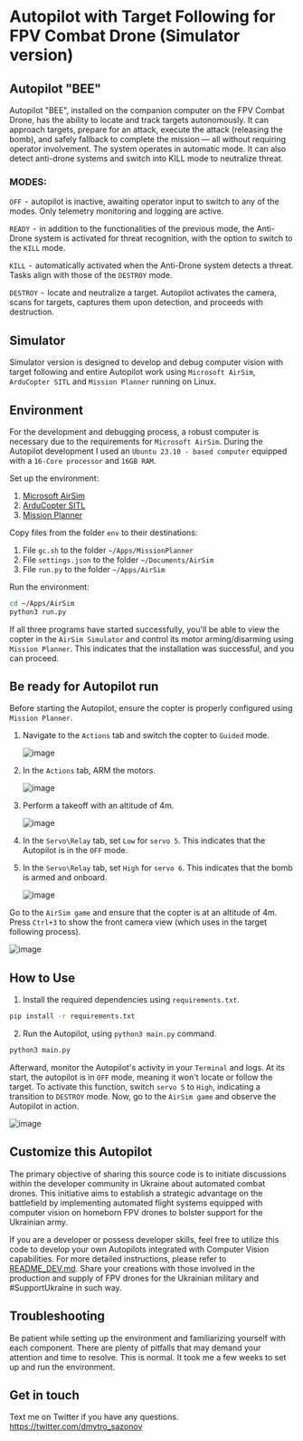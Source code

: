 # Autopilot with Target Following for FPV Combat Drone (Simulator version)

## Autopilot "BEE"
Autopilot "BEE", installed on the companion computer on the FPV Combat Drone, has the ability to locate and track targets autonomously. It can approach targets, prepare for an attack, execute the attack (releasing the bomb), and safely fallback to complete the mission — all without requiring operator involvement. The system operates in automatic mode. It can also detect anti-drone systems and switch into KILL mode to neutralize threat.

### MODES:
`OFF`  -  autopilot is inactive, awaiting operator input to switch to any of the modes. Only telemetry monitoring and logging are active.

`READY`  -  in addition to the functionalities of the previous mode, the Anti-Drone system is activated for threat recognition, with the option to switch to the `KILL` mode.

`KILL`  -  automatically activated when the Anti-Drone system detects a threat. Tasks align with those of the `DESTROY` mode.

`DESTROY`  -  locate and neutralize a target. Autopilot activates the camera, scans for targets, captures them upon detection, and proceeds with destruction.

## Simulator
Simulator version is designed to develop and debug computer vision with target following and entire Autopilot work using `Microsoft AirSim`, `ArduCopter SITL` and `Mission Planner` running on Linux.

## Environment
For the development and debugging process, a robust computer is necessary due to the requirements for `Microsoft AirSim`. During the Autopilot development I used an `Ubuntu 23.10 - based computer` equipped with a `16-Core processor` and `16GB RAM`.

Set up the environment:
1. [Microsoft AirSim](https://github.com/Microsoft/AirSim/releases)
2. [ArduCopter SITL](https://ardupilot.org/dev/docs/sitl-with-airsim.html)
3. [Mission Planner](https://ardupilot.org/planner/)

Copy files from the folder `env` to their destinations:
1. File `gc.sh` to the folder `~/Apps/MissionPlanner`
2. File `settings.json` to the folder `~/Documents/AirSim`
3. File `run.py` to the folder `~/Apps/AirSim`

Run the environment:
```bash
cd ~/Apps/AirSim
python3 run.py
```
If all three programs have started successfully, you'll be able to view the copter in the `AirSim Simulator` and control its motor arming/disarming using `Mission Planner`. This indicates that the installation was successful, and you can proceed.

## Be ready for Autopilot run
Before starting the Autopilot, ensure the copter is properly configured using `Mission Planner`.
1. Navigate to the `Actions` tab and switch the copter to `Guided` mode.
   
   ![image](https://github.com/under0tech/autopilot_bee_sim/assets/113665703/ec2b4476-35bf-419d-b463-8e1526cbc84c)
3. In the `Actions` tab, ARM the motors.
   
   ![image](https://github.com/under0tech/autopilot_bee_sim/assets/113665703/b3d4dd8d-4cf5-4fec-a571-c44a43caf103)
5. Perform a takeoff with an altitude of 4m.
   
   ![image](https://github.com/under0tech/autopilot_bee_sim/assets/113665703/81bf43a9-963e-4319-b7bb-4ffb0da1a235)
7. In the `Servo\Relay` tab, set `Low` for `servo 5`. This indicates that the Autopilot is in the `OFF` mode.
8. In the `Servo\Relay` tab, set `High` for `servo 6`. This indicates that the bomb is armed and onboard.
   
   ![image](https://github.com/under0tech/autopilot_bee_sim/assets/113665703/be43d232-9b9d-416c-9cde-70e032eff1ed)

Go to the `AirSim game` and ensure that the copter is at an altitude of 4m. Press `Ctrl+3` to show the front camera view (which uses in the target following process).

![image](https://github.com/under0tech/autopilot_bee_sim/assets/113665703/04d3a434-f111-4972-864e-43c8b763eb5d)

## How to Use
1. Install the required dependencies using `requirements.txt`.
```bash
pip install -r requirements.txt
```
2. Run the Autopilot, using `python3 main.py` command.
```bash
python3 main.py
```
Afterward, monitor the Autopilot's activity in your `Terminal` and logs. At its start, the autopilot is in `OFF` mode, meaning it won't locate or follow the target. To activate this function, switch `servo 5` to `High`, indicating a transition to `DESTROY` mode. Now, go to the `AirSim game` and observe the Autopilot in action.

![image](https://github.com/under0tech/autopilot_bee_sim/assets/113665703/6818e8d3-b7ea-40a1-bfdd-37df8ec793d0)

## Customize this Autopilot
The primary objective of sharing this source code is to initiate discussions within the developer community in Ukraine about automated combat drones. This initiative aims to establish a strategic advantage on the battlefield by implementing automated flight systems equipped with computer vision on homeborn FPV drones to bolster support for the Ukrainian army.

If you are a developer or possess developer skills, feel free to utilize this code to develop your own Autopilots integrated with Computer Vision capabilities. For more detailed instructions, please refer to [README_DEV.md](README_DEV.md). Share your creations with those involved in the production and supply of FPV drones for the Ukrainian military and #SupportUkraine in such way.

## Troubleshooting
Be patient while setting up the environment and familiarizing yourself with each component. There are plenty of pitfalls that may demand your attention and time to resolve. This is normal. It took me a few weeks to set up and run the environment.

## Get in touch
Text me on Twitter if you have any questions.
https://twitter.com/dmytro_sazonov
